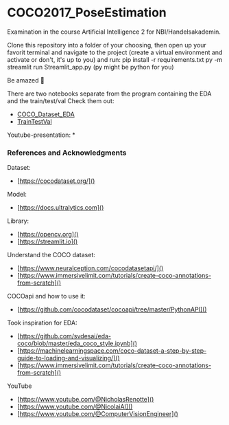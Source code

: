 # COCO2017_PoseEstimation
Examination in the course Artificial Intelligence 2 for NBI/Handelsakademin.

Clone this repository into a folder of your choosing, then open up your favorit terminal and navigate 
to the project (create a virtual environment and activate or don't, it's up to you) and run:
pip install -r requirements.txt
py -m streamlit run Streamlit_app.py (py might be python for you)

Be amazed 🤩


There are two notebooks separate from the program containing the EDA and the train/test/val
Check them out:
* [COCO_Dataset_EDA](COCO_Dataset_EDA.ipynb)
* [TrainTestVal](TrainTestVal.ipynb)

Youtube-presentation:
* 

### References and Acknowledgments

Dataset:
* [https://cocodataset.org/]()

Model:
* [https://docs.ultralytics.com]()

Library:
* [https://opencv.org]()
* [https://streamlit.io]()

Understand the COCO dataset:
* [https://www.neuralception.com/cocodatasetapi/]()
* [https://www.immersivelimit.com/tutorials/create-coco-annotations-from-scratch]()

COCOapi and how to use it:
* [https://github.com/cocodataset/cocoapi/tree/master/PythonAPI]()

Took inspiration for EDA:
* [https://github.com/svdesai/eda-coco/blob/master/eda_coco_style.ipynb]()
* [https://machinelearningspace.com/coco-dataset-a-step-by-step-guide-to-loading-and-visualizing/]()
* [https://www.immersivelimit.com/tutorials/create-coco-annotations-from-scratch]()

YouTube
* [https://www.youtube.com/@NicholasRenotte]()
* [https://www.youtube.com/@NicolaiAI]()
* [https://www.youtube.com/@ComputerVisionEngineer]()